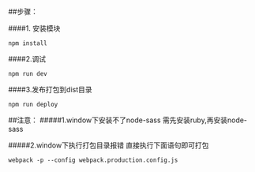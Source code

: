 ##步骤：

###\#1. 安装模块

	npm install

###\#2.调试

	npm run dev

###\#3.发布打包到dist目录

	npm run deploy


##注意：
####\#1.window下安装不了node-sass 需先安装ruby,再安装node-sass

####\#2.window下执行打包目录报错 直接执行下面语句即可打包

	webpack -p --config webpack.production.config.js